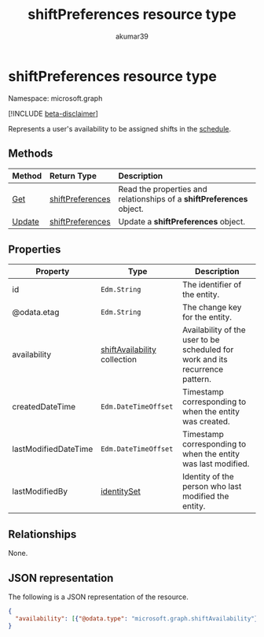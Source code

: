 ﻿---
title: "shiftPreferences resource type"
description: "Represents a user's availability to be assigned shifts in the schedule."
localization_priority: Normal
author: "akumar39"
ms.prod: "microsoft-teams"
doc_type: "resourcePageType"
---

# shiftPreferences resource type

Namespace: microsoft.graph

[!INCLUDE [beta-disclaimer](../../includes/beta-disclaimer.md)]

Represents a user's availability to be assigned shifts in the [schedule](schedule.md).

## Methods

| Method                                   | Return Type                             | Description                                                             |
| :--------------------------------------- | :-------------------------------------- | :---------------------------------------------------------------------- |
| [Get](../api/shiftpreferences-get.md)    | [shiftPreferences](shiftpreferences.md) | Read the properties and relationships of a **shiftPreferences** object. |
| [Update](../api/shiftpreferences-put.md) | [shiftPreferences](shiftpreferences.md) | Update a **shiftPreferences** object.                                   |

## Properties

| Property             | Type                                                 | Description                                                                   |
| -------------------- | ---------------------------------------------------- | ----------------------------------------------------------------------------- |
| id                   | `Edm.String`                                         | The identifier of the entity.                                                 |
| @odata.etag          | `Edm.String`                                         | The change key for the entity.                                                |
| availability         | [shiftAvailability](shiftavailability.md) collection | Availability of the user to be scheduled for work and its recurrence pattern. |
| createdDateTime      | `Edm.DateTimeOffset`                                 | Timestamp corresponding to when the entity was created.                       |
| lastModifiedDateTime | `Edm.DateTimeOffset`                                 | Timestamp corresponding to when the entity was last modified.                 |
| lastModifiedBy       | [identitySet](identityset.md)                        | Identity of the person who last modified the entity.                          |

## Relationships

None.

## JSON representation

The following is a JSON representation of the resource.

<!-- {
  "blockType": "resource",
  "optionalProperties": [

  ],
  "@odata.type": "microsoft.graph.shiftPreferences",
  "baseType": "microsoft.graph.changeTrackedEntity"
}-->

```json
{
  "availability": [{"@odata.type": "microsoft.graph.shiftAvailability"}]
}
```

<!-- uuid: 16cd6b66-4b1a-43a1-adaf-3a886856ed98
2019-02-04 14:57:30 UTC -->

<!-- {
  "type": "#page.annotation",
  "description": "shiftPreferences resource",
  "keywords": "",
  "section": "documentation",
  "tocPath": ""
}-->
